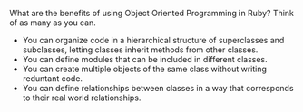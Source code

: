 What are the benefits of using Object Oriented Programming in Ruby? Think of as many as you can.

- You can organize code in a hierarchical structure of superclasses and subclasses, letting
classes inherit methods from other classes.
- You can define modules that can be included in different classes.
- You can create multiple objects of the same class without writing reduntant code.
- You can define relationships between classes in a way that corresponds to their real
  world relationships.